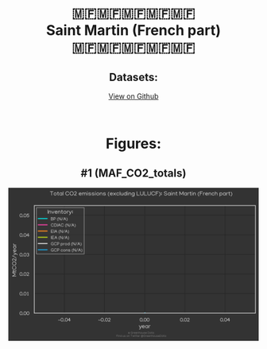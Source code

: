 
<center>
<h1 align="center">
🇲🇫🇲🇫🇲🇫🇲🇫🇲🇫
<br>
Saint Martin (French part)
<br>
🇲🇫🇲🇫🇲🇫🇲🇫🇲🇫
</h1>
<h2>Datasets:</h2>
<p><a href="https://github.com/dquintani/GreenhouseData/tree/master/country_data/MAF_Saint Martin (French part)/data">View on Github</a>
<br></p><p><br></p>
<h1>Figures:</h1><h2>#1 (MAF_CO2_totals)</h2>
<p><img alt="" src="figures/MAF_CO2_totals.png" /></p>